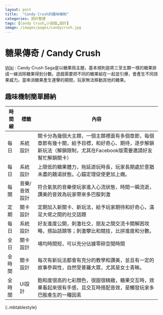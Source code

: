 ```yaml
---
layout: post
title:  "Candy Crush的趣味機制"
categories: 設計整理
tags: [Candy Crush,小遊戲,設計]
image: /images/pages/candycrush.jpg
---
```



# 糖果傳奇  / Candy Crush  
[Wiki](https://zh.wikipedia.org/wiki/Candy_Crush_Saga) : Candy Crush Saga是以糖果爲主題，基本規則是將三至五顆一樣的糖果排成一線消除糖果得到分數。遊戲需要把不同的糖果組在一起並引爆，會產生不同效果威力。當串消糖果產生連擊的期間，玩家無法移動其他的糖果。

## 趣味機制簡單歸納

|時間線|標籤|內容|
|--|--|--|
|每日|系統設計|關卡分為幾個大主題，一個主題裡面有多個章節，每個章節有幾十關，給予目標，和好奇心、期待，逐步解鎖新玩法（解鎖限制，尤其在Facebook版需要邀請好友幫忙解鎖關卡）|
|每日|系統設計|上限低的糖果體力，拖延遊玩時長，玩家長期處於意猶未盡的饑渴狀態。心錨定理促使更加上癮。|
|每關|音樂/音效設計|符合氣氛的音樂使玩家進入心流狀態，時間一瞬流逝，讚美的音效為玩家帶來多巴胺刺激|
|定期|關卡設計|定期加入新關卡、新玩法，給予玩家期待和好奇心，滿足大佬之間的社交話題|
|每日|系統設計|好友進度公開，刺激社交，朋友之間交流卡關解困攻略，搭訕話題等；刺激攀比和競技，比拼進度和分數。|
|全日|關卡設計|場均時間短，可以充分佔據零碎空閒時間|
|全時間|關卡設計|每次有新玩法都會有充分的教學和讚美，並且有一定的故事參與性，自然受普羅大眾，尤其是女士青睞。|
|全時間|UI設計|飽和度很高的七彩顏色，很甜很精緻，糖果交互時，效果看起來很有手感，且交互時搭配音效，是觸發玩家多巴胺產生的一種因素|
{:.mbtablestyle}
 
